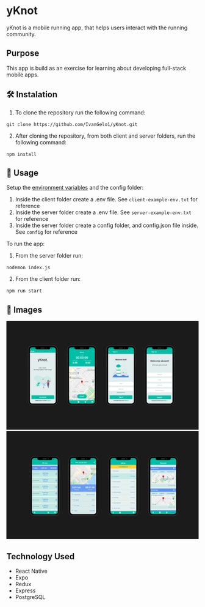 # yKnot

yKnot is a mobile running app, that helps users interact with the running community.

## Purpose

This app is build as an exercise for learning about developing full-stack mobile apps.

## 🛠 Instalation
1. To clone the repository run the following command:
  ```
  git clone https://github.com/IvanGelo1/yKnot.git
  ```
2. After cloning the repository, from both client and server folders, run the following command:
```
npm install
```

## 🚀 Usage
Setup the [environment variables](https://medium.com/chingu/an-introduction-to-environment-variables-and-how-to-use-them-f602f66d15fa) and the config folder:
1. Inside the client folder create a .env file. See `client-example-env.txt` for reference
2. Inside the server folder create a .env file. See `server-example-env.txt` for reference
3. Inside the server folder create a config folder, and config.json file inside. See `config` for reference

To run the app:
1. From the server folder run:
  ```
  nodemon index.js
  ```
2. From the client folder run:
  ```
  npm run start
  ```

## 📸 Images
<img src="/assets/yKnot1.png" alt="yKnot"/>
<img src="/assets/yKnot2.png" alt="yKnot"/>

## Technology Used

* React Native
* Expo
* Redux
* Express
* PostgreSQL
